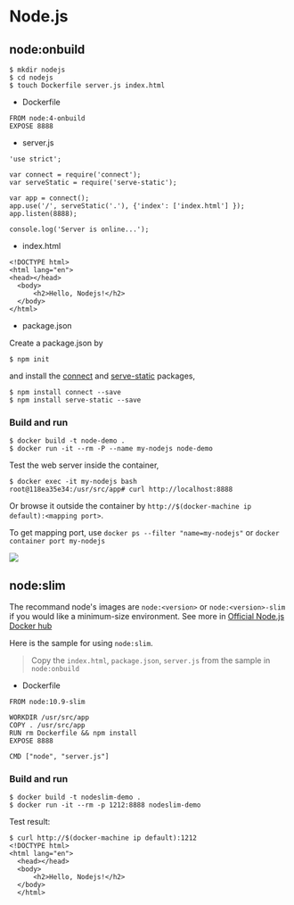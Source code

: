 # Node.js


## node:onbuild

```
$ mkdir nodejs
$ cd nodejs
$ touch Dockerfile server.js index.html
```

- Dockerfile

```
FROM node:4-onbuild
EXPOSE 8888
```

- server.js

```
'use strict';

var connect = require('connect');
var serveStatic = require('serve-static');

var app = connect();
app.use('/', serveStatic('.'), {'index': ['index.html'] });
app.listen(8888);

console.log('Server is online...');
```

- index.html

```
<!DOCTYPE html>
<html lang="en">
<head></head>
  <body>
      <h2>Hello, Nodejs!</h2>  
  </body>
</html>
```


- package.json

Create a package.json by 

```
$ npm init
```

and install the [connect](https://www.npmjs.com/package/connect) and [serve-static](https://www.npmjs.com/package/serve-static) packages,

```
$ npm install connect --save
$ npm install serve-static --save
```


### Build and run


```
$ docker build -t node-demo .
$ docker run -it --rm -P --name my-nodejs node-demo
```


Test the web server inside the container,

```
$ docker exec -it my-nodejs bash
root@118ea35e34:/usr/src/app# curl http://localhost:8888
```

Or browse it outside the container by `http://$(docker-machine ip default):<mapping port>`.

To get mapping port, use `docker ps --filter "name=my-nodejs"` or `docker container port my-nodejs`

![](asssets/nodejs-001.png)



## node:slim

The recommand node's images are `node:<version>` or `node:<version>-slim` if you would like a minimum-size environment.
See more in [Official Node.js Docker hub](https://hub.docker.com/_/node/) 

Here is the sample for using `node:slim`.

> Copy the `index.html`, `package.json`, `server.js` from the sample in `node:onbuild`



- Dockerfile

```
FROM node:10.9-slim

WORKDIR /usr/src/app
COPY . /usr/src/app
RUN rm Dockerfile && npm install
EXPOSE 8888

CMD ["node", "server.js"]
```


### Build and run

```
$ docker build -t nodeslim-demo .
$ docker run -it --rm -p 1212:8888 nodeslim-demo
```

Test result:

```
$ curl http://$(docker-machine ip default):1212
<!DOCTYPE html>
<html lang="en">
  <head></head>
  <body>
      <h2>Hello, Nodejs!</h2>
  </body>
  </html>
```
